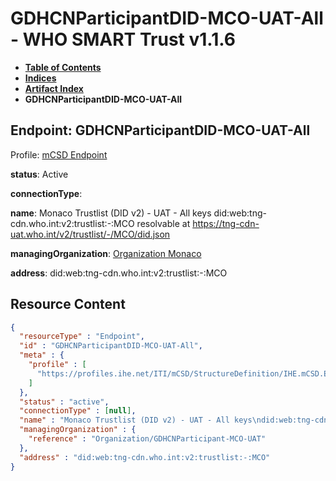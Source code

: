 # GDHCNParticipantDID-MCO-UAT-All - WHO SMART Trust v1.1.6

* [**Table of Contents**](toc.md)
* [**Indices**](indices.md)
* [**Artifact Index**](artifacts.md)
* **GDHCNParticipantDID-MCO-UAT-All**

## Endpoint: GDHCNParticipantDID-MCO-UAT-All

Profile: [mCSD Endpoint](https://profiles.ihe.net/ITI/mCSD/4.0.0/StructureDefinition-IHE.mCSD.Endpoint.html)

**status**: Active

**connectionType**: 

**name**: Monaco Trustlist (DID v2) - UAT - All keys did:web:tng-cdn.who.int:v2:trustlist:-:MCO resolvable at https://tng-cdn-uat.who.int/v2/trustlist/-/MCO/did.json

**managingOrganization**: [Organization Monaco](Organization-GDHCNParticipant-MCO-UAT.md)

**address**: did:web:tng-cdn.who.int:v2:trustlist:-:MCO



## Resource Content

```json
{
  "resourceType" : "Endpoint",
  "id" : "GDHCNParticipantDID-MCO-UAT-All",
  "meta" : {
    "profile" : [
      "https://profiles.ihe.net/ITI/mCSD/StructureDefinition/IHE.mCSD.Endpoint"
    ]
  },
  "status" : "active",
  "connectionType" : [null],
  "name" : "Monaco Trustlist (DID v2) - UAT - All keys\ndid:web:tng-cdn.who.int:v2:trustlist:-:MCO\nresolvable at https://tng-cdn-uat.who.int/v2/trustlist/-/MCO/did.json",
  "managingOrganization" : {
    "reference" : "Organization/GDHCNParticipant-MCO-UAT"
  },
  "address" : "did:web:tng-cdn.who.int:v2:trustlist:-:MCO"
}

```
